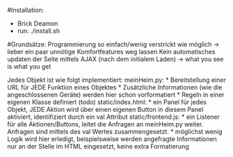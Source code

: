 #Installation:

* Brick Deamon
* run: ./install.sh

#Grundsätze:
Programmierung so einfach/wenig verstrickt wie möglich -> lieber ein paar unnötige Komfortfeatures weg lassen
Kein automatisches updaten der Seite mittels AJAX (nach dem initialem Laden) -> what you see is what you get

Jedes Objekt ist wie folgt implementiert:
	meinHeim.py: 
		* Bereitstellung einer URL für JEDE Funktion eines Objektes
		* Zusätzliche Informationen (wie die angeschlossenen Geräte) werden hier schon vorformatiert
		* Regeln in einer eigenen Klasse definiert (todo)
	static/index.html: 
		* ein Panel für jedes Objekt, JEDE Aktion wird über einen eigenen Button in diesem Panel aktiviert, identifiziert durch ein val Attribut
	static/frontend.js: 
		* ein Listener für alle Aktionen/Buttons, leitet die Anfragen an meinHeim.py weiter. Anfragen sind mittels des val Wertes zusammengesetzt.
		* möglichst wenig Logik wird hier erledigt, beispielsweise werden angefragte Informationen nur an der Stelle im HTML eingesetzt, keine extra Formatierung